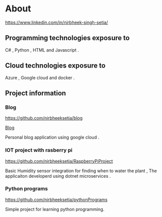 # About 

https://www.linkedin.com/in/nirbheek-singh-setia/


## Programming technologies exposure to 

C# , Python , HTML and Javascript .

##  Cloud technologies exposure to 

Azure , Google cloud  and docker .

## Project information 

### Blog

https://github.com/nirbheeksetia/blog

[Blog](https://blog-project-17202.web.app/)

Personal blog application using google cloud .

### IOT project with rasberry pi

https://github.com/nirbheeksetia/RaspberryPiProject

Basic Humidity sensor integration for finding when to water the plant  , The applicaiton developerd using dotnet microservices .


### Python programs

https://github.com/nirbheeksetia/pythonPrograms

Simple project for learning python programming.









